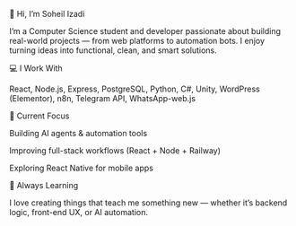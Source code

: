 👋 Hi, I’m Soheil Izadi

I’m a Computer Science student and developer passionate about building real-world projects — from web platforms to automation bots. I enjoy turning ideas into functional, clean, and smart solutions.

💻 I Work With

React, Node.js, Express, PostgreSQL, Python, C#, Unity, WordPress (Elementor), n8n, Telegram API, WhatsApp-web.js

🚀 Current Focus

Building AI agents & automation tools

Improving full-stack workflows (React + Node + Railway)

Exploring React Native for mobile apps

🌱 Always Learning

I love creating things that teach me something new — whether it’s backend logic, front-end UX, or AI automation.
